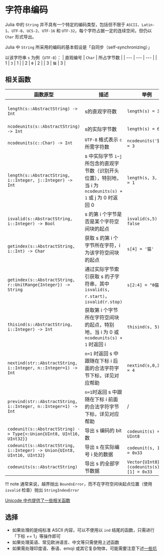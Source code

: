 # 字符串编码
Julia 中的 `String` 并不具有一个特定的编码类型，包括但不限于 `ASCII`、`Latin-1`、`UTF-8`、`UCS-2`、`UTF-16` 和 `UTF-32`，每个字符占据一定的连续空间，但仍以 `Char` 形式导出。

Julia 中 `String` 所采用的编码的基本假设是「自同步（self-synchronizing）」

以该字符串 `s` 为例（`UTF-8`）：
| 直观编号 | `Char` | 所占字节数 |
| --- | --- | --- |
| 1 | `3` | 1 |
| 2 | `θ` | 2 |
| 3 | `猫` | 3 |

## 相关函数
| 函数原型 | 描述 | 举例 | 备注 |
| --- | --- | --- | --- |
| `length(s::AbstractString) -> Int` | s的直观字符数 | `length(s) = 3` | 时间复杂度与字符串长度线性正相关 |
| `ncodeunits(s::AbstractString) -> Int` | s的实际字节数 | `length(s) = 6` | 也可用 `sizeof` |
| `ncodeunits(c::Char) -> Int` | `UTF-8` 格式表示 `c` 所需字符数 | `ncodeunits('猫') = 3` | |
| `length(s::AbstractString, i::Integer, j::Integer) -> Int` | s 中实际字节 `i~j` 所包含的直观字节数（识别开头位置），特别地，当 i 为 `ncodeunits(s) + 1` 或 j 为 0 时返回 0 | `length(s, 3, 4) = 1` | |
| `isvalid(s::AbstractString, i::Integer) -> Bool` | s 的第 i 个字节是否是某个字符空间块的起点 | `isvalid(s,5) = false` | |
| `getindex(s::AbstractString, i::Int) -> Char` | 获取 s 的第 i 个字节所在字符，i 为该字符空间块的起点 | `s[4] = '猫'` | |
| `getindex(s::AbstractString, r::UnitRange{Integer}) -> String` | 通过实际字节索引获取 s 的子字符串，其中 `isvalid(s, r.start)`，`isvalid(r.stop)` | `s[2:4] = "θ猫"` | |
| `thisind(s::AbstractString, i::Integer) -> Int` | 获取第 i 个字节所在字符空间块的起点，特别地，当 i 为 0 或 `ncodeunits(s) + 1` 时返回 i | `thisind(s, 5)=4` | 错误抛出 `BoundsError` |
| `nextind(str::AbstractString, i::Integer, n::Integer=1) -> Int` | `n=1` 时返回 s 中跟随在下标 i 后面的合法字符字节下标，详见对应帮助 | `nextind(s,0,3) = 4` | 可以通过 `nextind(s, 0, i)` 获取第 i 个直观字符的空间块起点 |
| `prevind(str::AbstractString, i::Integer, n::Integer=1) -> Int` | `n=1`时返回 s 中跟随在下标 i 前面的合法字符字节下标，详见对应帮助 | / | |
| `codeunit(s::AbstractString) -> Type{<:Union{UInt8, UInt16, UInt32}}` | 导出 s 编码的 bit 数 | `codeunit(s) = UInt8` | |
| `codeunit(s::AbstractString, i::Integer) -> Union{UInt8, UInt16, UInt32}` | 导出 s 在实际编号 i 处的数据 | `codeunit(s, 1) = 0x33` | `codeunit(s, i)::codeunit(s)` |
| `codeunits(s::AbstractString)` | 导出 s 的全部字节数据 | `Vector{UInt8}(codeunits(s))[1] = 0x33` | |

!!! note
	通常来说，越界抛出 `BoundsError`，而不在字符空间块起点位置（使用 `isvalid` 检查）抛出 `StringIndexError`

[Unicode 中也提供了一些相关函数](../packages/unicode.md)

## 选择
- 如果处理的是纯标准 ASCII 内容，可以不使用以 `ind` 结尾的函数，只需进行「下标 += 1」等操作即可
- 如果处理英语、常见欧洲语言、中文等只需使用上述函数
- 如果需处理印度语、泰语、emoji 或其它复杂物体，可能需要注意下述[一些坑](../knowledge/unicode.md#坑)
